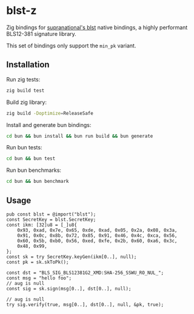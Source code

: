 # blst-z
Zig bindings for [supranational's blst](https://github.com/supranational/blst) native bindings, a highly performant BLS12-381 signature library.

This set of bindings only support the `min_pk` variant.

## Installation

Run zig tests:

```sh
zig build test
```

Build zig library:

```sh
zig build -Doptimize=ReleaseSafe
```

Install and generate bun bindings:

```sh
cd bun && bun install && bun run build && bun generate
```

Run bun tests:

```sh
cd bun && bun test
```

Run bun benchmarks:

```sh
cd bun && bun benchmark 
```

## Usage

```zig
pub const blst = @import("blst");
const SecretKey = blst.SecretKey;
const ikm: [32]u8 = [_]u8{
    0x93, 0xad, 0x7e, 0x65, 0xde, 0xad, 0x05, 0x2a, 0x08, 0x3a,
    0x91, 0x0c, 0x8b, 0x72, 0x85, 0x91, 0x46, 0x4c, 0xca, 0x56,
    0x60, 0x5b, 0xb0, 0x56, 0xed, 0xfe, 0x2b, 0x60, 0xa6, 0x3c,
    0x48, 0x99,
};
const sk = try SecretKey.keyGen(ikm[0..], null);
const pk = sk.skToPk();

const dst = "BLS_SIG_BLS12381G2_XMD:SHA-256_SSWU_RO_NUL_";
const msg = "hello foo";
// aug is null
const sig = sk.sign(msg[0..], dst[0..], null);

// aug is null
try sig.verify(true, msg[0..], dst[0..], null, &pk, true);
```
